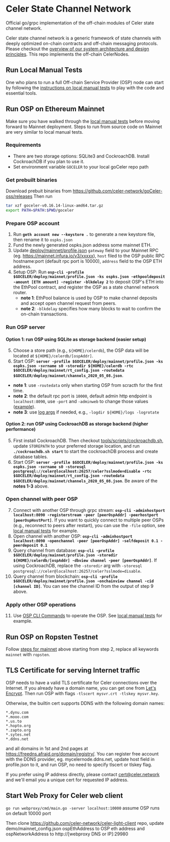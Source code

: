 # Celer State Channel Network
Official go/grpc implementation of the off-chain modules of Celer state channel network.

Celer state channel network is a generic framework of state channels with deeply optimized on-chain contracts and off-chain messaging protocols. Please checkout the [overview of our system architecture and design principles](https://www.celer.network/docs/celercore/channel/overview.html). This repo implements the off-chain CelerNodes.

## Run Local Manual Tests

One who plans to run a full Off-chain Service Provider (OSP) node can start by following the [instructions on local manual tests](./test/manual/README.md) to play with the code and essential tools.

## Run OSP on Ethereum Mainnet

Make sure you have walked through the [local manual tests](./test/manual/README.md) before moving forward to Mainnet deployment. Steps to run from source code on Mainnet are very similar to local manual tests.

### Requirements
- There are two storage options: SQLite3 and CockroachDB. Install CockroachDB if you plan to use it.
- Set environment variable `GOCELER` to your local goCeler repo path

### Get prebuilt binaries
Download prebuit binaries from https://github.com/celer-network/goCeler-oss/releases
Then run
```bash
tar xzf goceler-v0.16.14-linux-amd64.tar.gz
export PATH=$PATH:$PWD/goceler
```

### Prepare OSP account
1. Run **`geth account new --keystore .`** to generate a new keystore file, then rename it to `ospks.json`
2. Fund the newly generated ospks.json address some mainnet ETH.
3. Update [deploy/mainnet/profile.json](./deploy/mainnet/profile.json) `gateway` field to your Mainnet RPC (eg. https://mainnet.infura.io/v3/xxxxx), `host` filed to the OSP public RPC hostname:port (default rpc port is 10000), `address` field to the OSP ETH address.
4. Setup OSP: Run **`osp-cli -profile $GOCELER/deploy/mainnet/profile.json -ks ospks.json -ethpooldeposit -amount [ETH amount] -register -blkdelay 2`** to deposit OSP's ETH into the EthPool contract, and register the OSP as a state channel network router.
   - **note 1**: EthPool balance is used by OSP to make channel deposits and accept open channel request from peers.
   - **note 2**: `-blkdelay` specifies how many blocks to wait to confirm the on-chain transactions.

### Run OSP server
#### Option 1: run OSP using SQLite as storage backend (easier setup)
5. Choose a store path (e.g., `${HOME}/celerdb`), the OSP data will be located at `${HOME}/celerdb/[ospAddr]`.
6. Start OSP: **`server -profile $GOCELER/deploy/mainnet/profile.json -ks ospks.json -svrname s0 -storedir ${HOME}/celerdb -rtc $GOCELER/deploy/mainnet/rt_config.json -routedata $GOCELER/deploy/mainnet/channels_2020_05_08.json`**.
- **note 1**: use `-routedata` only when starting OSP from scracth for the first time.
- **note 2**: the default rpc port is `10000`, default admin http endpoint is `localhost:8090`, use `-port` and `-adminweb` to change those values ([example](./test/manual/run_osp.sh)).
- **note 3**: use [log args](https://github.com/celer-network/goutils/blob/v0.1.2/log/log.go) if needed, e.g., `-logdir ${HOME}/logs -logrotate`

#### Option 2: run OSP using CockroachDB as storage backend (higher performance)
5. First install CockroachDB. Then checkout [tools/scripts/cockroachdb.sh](./tools/scripts/cockroachdb.sh), update `STOREPATH` to your preferred storage location, and run **`./cockroachdb.sh start`** to start the cockroachDB process and create database tables.
6. Start OSP: **`server -profile $GOCELER/deploy/mainnet/profile.json -ks ospks.json -svrname s0 -storesql postgresql://celer@localhost:26257/celer?sslmode=disable -rtc $GOCELER/deploy/mainnet/rt_config.json -routedata $GOCELER/deploy/mainnet/channels_2020_05_08.json`**. Be aware of the **notes 1-3** above.

### Open channel with peer OSP
7. Connect with another OSP through grpc stream: **`osp-cli -adminhostport localhost:8090 -registerstream -peer [peerOspAddr] -peerhostport [peerOspHostPort]`**. If you want to quickly connect to multiple peer OSPs (e.g., reconnect to peers after restart), you can use the `-file` option, see [local manual tests](./test/manual/README.md) for example.
8. Open channel with another OSP: **`osp-cli -adminhostport localhost:8090 -openchannel -peer [peerOspAddr] -selfdeposit 0.1 -peerdeposit 0.1`**
9. Query channel from database: **`osp-cli -profile $GOCELER/deploy/mainnet/profile.json -storedir ${HOME}/celerdb/[ospAddr] -dbview channel -peer [peerOspAddr]`**. If using CockroachDB, replace the `-storedir` arg with `-storesql postgresql://celer@localhost:26257/celer?sslmode=disable`.
10. Query channel from blockchain: **`osp-cli -profile $GOCELER/deploy/mainnet/profile.json -onchainview channel -cid [channel ID]`**. You can see the channel ID from the output of step 9 above.

### Apply other OSP operations
11. Use [OSP CLI Commands](./tools/osp-cli/README.md) to operate the OSP. See [local manual tests](./test/manual/README.md) for example.

## Run OSP on Ropsten Testnet

Follow [steps for mainnet](#run-osp-on-ethereum-mainnet) above starting from step 2, replace all keywords `mainnet` with `ropsten`.

## TLS Certificate for serving Internet traffic
OSP needs to have a valid TLS certificate for Celer connections over the Internet. If you already have a domain name, you can get one from [Let's Encrypt](https://letsencrypt.org/). Then run OSP with flags `-tlscert mysvr.crt -tlskey mysvr.key`.

Otherwise, the builtin cert supports DDNS with the following domain names:
```
*.dynu.com
*.mooo.com
*.us.to
*.hopto.org
*.zapto.org
*.sytes.net
*.ddns.net
```
and all domains in 1st and 2nd pages at https://freedns.afraid.org/domain/registry/. You can register free account with the DDNS provider, eg. mycelernode.ddns.net, update host field in profile.json to it, and run OSP, no need to specify tlscert or tlskey flag.

If you prefer using IP address directly, please contact cert@celer.network and we'll email you a unique cert for requested IP address.

## Start Web Proxy for Celer web client
`go run webproxy/cmd/main.go -server localhost:10000` assume OSP runs on default 10000 port

Then clone https://github.com/celer-network/celer-light-client repo, update demo/mainnet_config.json ospEthAddress to OSP eth address and ospNetworkAddress to http://[webproxy DNS or IP]:29980

